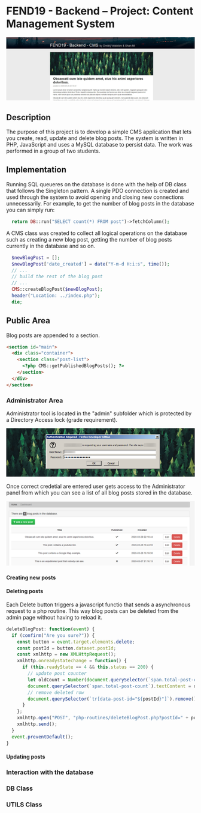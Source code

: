 # FEND19 - Backend – Project: Content Management System

![preview](readme/cms-preview.jpg)

## Description

The purpose of this project is to develop a simple CMS application that lets you create, read, update and delete blog posts. The system is written in PHP, JavaScript and uses a MySQL database to persist data. The work was performed in a group of two students.

## Implementation

Running SQL queueres on the database is done with the help of DB class that follows the Singleton pattern. A single PDO connection is created and used through the system to avoid opening and closing new connections unnecessarily. For example, to get the number of blog posts in the database you can simply run:

```php
  return DB::run("SELECT count(*) FROM post")->fetchColumn();
```

A CMS class was created to collect all logical operations on the database such as creating a new blog post, getting the number of blog posts currently in the database and so on.

```php
  $newBlogPost = [];
  $newBlogPost['date_created'] = date("Y-m-d H:i:s", time());
  // ...
  // build the rest of the blog post
  // ...
  CMS::createBlogPost($newBlogPost);
  header("Location: ../index.php");
  die;
```

## Public Area

Blog posts are appended to a section.

```html
<section id="main">
  <div class="container">
    <section class="post-list">
      <?php CMS::getPublishedBlogPosts(); ?>
    </section>
  </div>
</section>
```

### Administrator Area

Administrator tool is located in the "admin" subfolder which is protected by a Directory Access lock (grade requirement).

![preview](readme/cms-login.png)

Once correct credetial are entered user gets access to the Administrator panel from which you can see a list of all blog posts stored in the database.

![preview](readme/cms-admin.png)

#### Creating new posts

#### Deleting posts

Each Delete button triggers a javascript functio that sends a asynchronous request to a php routine. This way blog posts can be deleted from the admin page without having to reload it.

```js
deleteBlogPost: function(event) {
  if (confirm("Are you sure?")) {
    const button = event.target.elements.delete;
    const postId = button.dataset.postId;
    const xmlhttp = new XMLHttpRequest();
    xmlhttp.onreadystatechange = function() {
      if (this.readyState == 4 && this.status == 200) {
        // update post counter
        let oldCount = Number(document.querySelector(`span.total-post-count`).textContent);
        document.querySelector(`span.total-post-count`).textContent = oldCount - 1;
        // remove deleted row
        document.querySelector(`tr[data-post-id="${postId}"]`).remove();
      }
    };
    xmlhttp.open("POST", "php-routines/deleteBlogPost.php?postId=" + postId, true);
    xmlhttp.send();
  }
  event.preventDefault();
}
```

#### Updating posts

### Interaction with the database

### DB Class

### UTILS Class
